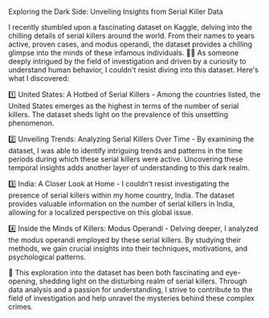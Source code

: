 

Exploring the Dark Side: Unveiling Insights from Serial Killer Data

I recently stumbled upon a fascinating dataset on Kaggle, delving into the chilling details of serial killers around the world. From their names to years active, proven cases, and modus operandi, the dataset provides a chilling glimpse into the minds of these infamous individuals.
🕵️‍♀️ As someone deeply intrigued by the field of investigation and driven by a curiosity to understand human behavior, I couldn't resist diving into this dataset. Here's what I discovered:

1️⃣ United States: A Hotbed of Serial Killers - Among the countries listed, the United States emerges as the highest in terms of the number of serial killers. The dataset sheds light on the prevalence of this unsettling phenomenon.

2️⃣ Unveiling Trends: Analyzing Serial Killers Over Time - By examining the dataset, I was able to identify intriguing trends and patterns in the time periods during which these serial killers were active. Uncovering these temporal insights adds another layer of understanding to this dark realm.

3️⃣ India: A Closer Look at Home - I couldn't resist investigating the presence of serial killers within my home country, India. The dataset provides valuable information on the number of serial killers in India, allowing for a localized perspective on this global issue.

4️⃣ Inside the Minds of Killers: Modus Operandi - Delving deeper, I analyzed the modus operandi employed by these serial killers. By studying their methods, we gain crucial insights into their techniques, motivations, and psychological patterns.

🌟 This exploration into the dataset has been both fascinating and eye-opening, shedding light on the disturbing realm of serial killers. Through data analysis and a passion for understanding, I strive to contribute to the field of investigation and help unravel the mysteries behind these complex crimes.
